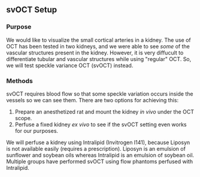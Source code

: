 ## svOCT Setup

### Purpose

   We would like to visualize the small cortical arteries in a kidney. The use of OCT has been tested in two kidneys, and we were able to see _some_ of the vascular structures present in the kidney. However, it is very diffucult to differentiate tubular and vascular structures while using "regular" OCT. So, we will test speckle variance OCT (svOCT) instead.
   
### Methods

  svOCT requires blood flow so that some speckle variation occurs inside the vessels so we can see them. There are two options for achieving this:
  1. Prepare an anesthetized rat and mount the kidney _in vivo_ under the OCT scope.
  2. Perfuse a fixed kidney _ex vivo_ to see if the svOCT setting even works for our purposes.
  
We will perfuse a kidney using Intralipid (Invitrogen I141), because Liposyn is not available easily (requires a prescription). Liposyn is an emulsion of sunflower and soybean oils whereas Intralipid is an emulsion of soybean oil. Multiple groups have performed svOCT using flow phantoms perfused with Intralipid.